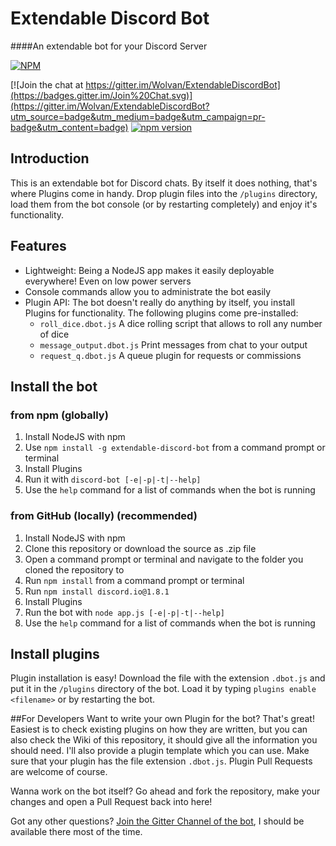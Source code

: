 ﻿# Extendable Discord Bot
####An extendable bot for your Discord Server

[![NPM](https://nodei.co/npm/extendable-discord-bot.png?downloads=true&downloadRank=true&stars=true)](https://nodei.co/npm/extendable-discord-bot/) 

[![Join the chat at https://gitter.im/Wolvan/ExtendableDiscordBot](https://badges.gitter.im/Join%20Chat.svg)](https://gitter.im/Wolvan/ExtendableDiscordBot?utm_source=badge&utm_medium=badge&utm_campaign=pr-badge&utm_content=badge) [![npm version](https://badge.fury.io/js/extendable-discord-bot.svg)](https://badge.fury.io/js/extendable-discord-bot)

## Introduction
This is an extendable bot for Discord chats. By itself it does nothing, that's where Plugins come in handy. Drop plugin files into the `/plugins` directory, load them from the bot console (or by restarting completely) and enjoy it's functionality.

## Features
* Lightweight: Being a NodeJS app makes it easily deployable everywhere! Even on low power servers
* Console commands allow you to administrate the bot easily
* Plugin API: The bot doesn't really do anything by itself, you install Plugins for functionality. The following plugins come pre-installed:
	* `roll_dice.dbot.js` A dice rolling script that allows to roll any number of dice
	* `message_output.dbot.js` Print messages from chat to your output
	* `request_q.dbot.js` A queue plugin for requests or commissions

## Install the bot
### from npm (globally)
1. Install NodeJS with npm
2. Use `npm install -g extendable-discord-bot` from a command prompt or terminal
3. Install Plugins
4. Run it with `discord-bot [-e|-p|-t|--help]`
5. Use the `help` command for a list of commands when the bot is running

### from GitHub (locally) (recommended)
1. Install NodeJS with npm
2. Clone this repository or download the source as .zip file
3. Open a command prompt or terminal and navigate to the folder you cloned the repository to
4. Run `npm install` from a command prompt or terminal
5. Run `npm install discord.io@1.8.1`
6. Install Plugins
7. Run the bot with `node app.js [-e|-p|-t|--help]`
8. Use the `help` command for a list of commands when the bot is running

## Install plugins
Plugin installation is easy! Download the file with the extension `.dbot.js` and put it in the `/plugins` directory of the bot. Load it by typing `plugins enable <filename>` or by restarting the bot.

##For Developers
Want to write your own Plugin for the bot? That's great!
Easiest is to check existing plugins on how they are written, but you can also check the Wiki of this repository, it should give all the information you should need. I'll also provide a plugin template which you can use.
Make sure that your plugin has the file extension `.dbot.js`.
Plugin Pull Requests are welcome of course.

Wanna work on the bot itself? Go ahead and fork the repository, make your changes and open a Pull Request back into here!

Got any other questions? [Join the Gitter Channel of the bot](https://gitter.im/Wolvan/ExtendableDiscordBot), I should be available there most of the time.
